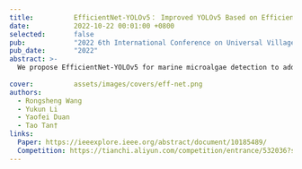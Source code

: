 ```yaml
---
title:          EfficientNet-YOLOv5： Improved YOLOv5 Based on EfficientNet Backbone for Object Detection on Marine Microalgae
date:           2022-10-22 00:01:00 +0800
selected:       false
pub:            "2022 6th International Conference on Universal Village (UV)"
pub_date:       "2022"
abstract: >-
  We propose EfficientNet-YOLOv5 for marine microalgae detection to address challenges of tiny objects and unequal categories, achieving improved accuracy over baseline models on microscopy datasets.
  
cover:          assets/images/covers/eff-net.png
authors:
  - Rongsheng Wang
  - Yukun Li
  - Yaofei Duan
  - Tao Tan†
links:
  Paper: https://ieeexplore.ieee.org/abstract/document/10185489/
  Competition: https://tianchi.aliyun.com/competition/entrance/532036?spm=a2c22.12281965.0.0.4c885d9be7TB5u
---
```

